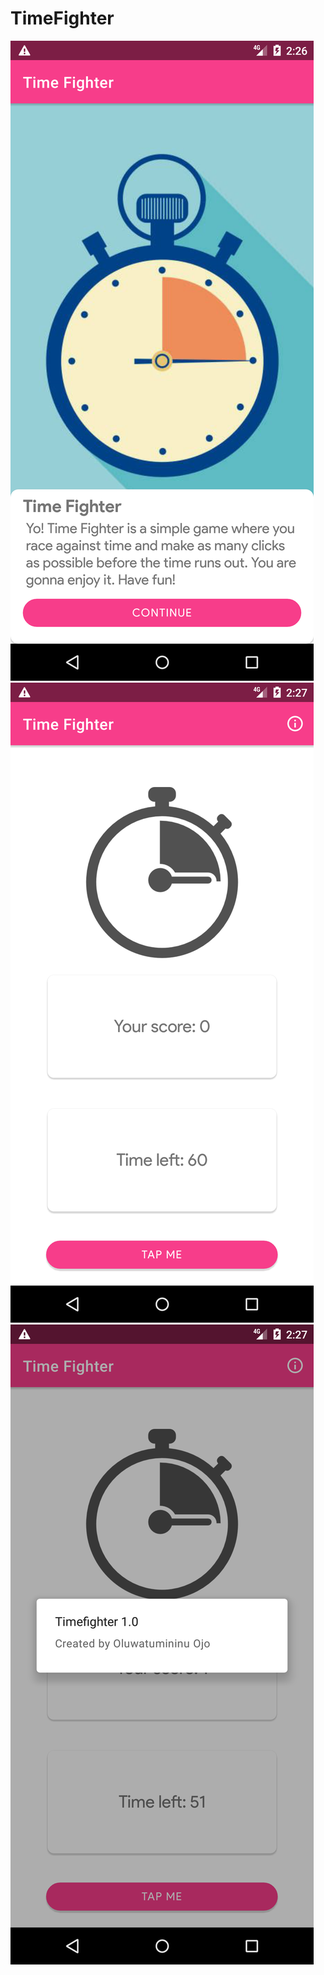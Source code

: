 # TimeFighter
![Screenshot](https://github.com/TumininuCodes/TimeFighter/blob/master/Screenshot_1608125205.png)
![Screenshot](https://github.com/TumininuCodes/TimeFighter/blob/master/Screenshot_1608125226.png)
![Screenshot](https://github.com/TumininuCodes/TimeFighter/blob/master/Screenshot_1608125237.png)
